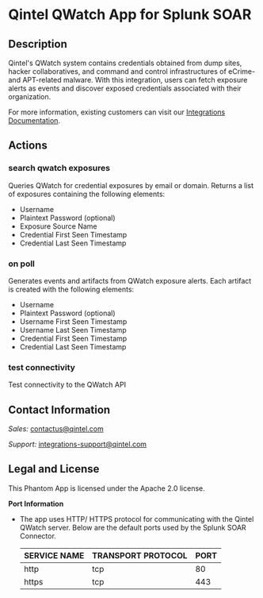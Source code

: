 [comment]: # "  Copyright (c) 2009-2021 Qintel, LLC"
[comment]: # ""
[comment]: # "  Licensed under the Apache License, Version 2.0 (the \"License\");"
[comment]: # "  you may not use this file except in compliance with the License."
[comment]: # "  You may obtain a copy of the License at"
[comment]: # ""
[comment]: # "      http://www.apache.org/licenses/LICENSE-2.0"
[comment]: # ""
[comment]: # "  Unless required by applicable law or agreed to in writing, software distributed under"
[comment]: # "  the License is distributed on an \"AS IS\" BASIS, WITHOUT WARRANTIES OR CONDITIONS OF ANY KIND,"
[comment]: # "  either express or implied. See the License for the specific language governing permissions"
[comment]: # "  and limitations under the License."
[comment]: # ""
# Qintel QWatch App for Splunk SOAR

## Description

Qintel's QWatch system contains credentials obtained from dump sites, hacker collaboratives, and command
and control infrastructures of eCrime- and APT-related malware. With this integration, users can fetch
exposure alerts as events and discover exposed credentials associated with their organization.


For more information, existing customers can visit our
[Integrations Documentation](https://docs.qintel.com/integrations/overview).

## Actions

### search qwatch exposures

Queries QWatch for credential exposures by email or domain. Returns a list of exposures containing the
following elements:

- Username
- Plaintext Password (optional)
- Exposure Source Name
- Credential First Seen Timestamp
- Credential Last Seen Timestamp

### on poll

Generates events and artifacts from QWatch exposure alerts. Each artifact is created with the
following elements:

- Username
- Plaintext Password (optional)
- Username First Seen Timestamp
- Username Last Seen Timestamp
- Credential First Seen Timestamp
- Credential Last Seen Timestamp

### test connectivity

Test connectivity to the QWatch API

## Contact Information

_Sales:_ contactus@qintel.com

_Support:_ integrations-support@qintel.com

## Legal and License

This Phantom App is licensed under the Apache 2.0 license.

**Port Information**
*  The app uses HTTP/ HTTPS protocol for communicating with the Qintel QWatch server. Below are the default ports used by the Splunk SOAR Connector.

    SERVICE NAME | TRANSPORT PROTOCOL | PORT
    ------------ | ------------------ | ----
    http | tcp | 80
    https | tcp | 443
